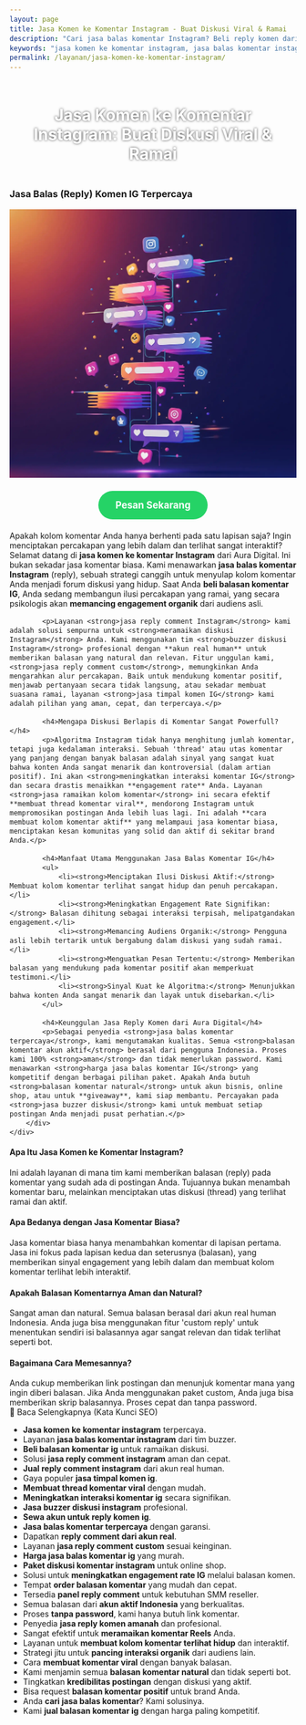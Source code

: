 ```yaml
---
layout: page
title: Jasa Komen ke Komentar Instagram - Buat Diskusi Viral & Ramai
description: "Cari jasa balas komentar Instagram? Beli reply komen dari akun real untuk ramaikan diskusi & pancing interaksi. Layanan buzzer komentar terpercaya untuk buat thread viral."
keywords: "jasa komen ke komentar instagram, jasa balas komentar instagram, jasa reply comment instagram, beli balasan komentar ig, jual reply comment instagram, jasa timpal komen ig, jasa ramaikan diskusi instagram, membuat thread komentar viral, meningkatkan interaksi komentar ig, memancing engagement organik, cara membuat kolom komentar aktif, jasa buzzer diskusi instagram, tim buzzer untuk balas komen, sewa akun untuk reply komen ig, jasa panel reply comment, jasa balas komentar terpercaya, reply comment dari akun real, balasan komentar akun aktif, jasa reply ig aman, jasa reply comment custom"
permalink: /layanan/jasa-komen-ke-komentar-instagram/
---
```


<script type="application/ld+json">
{
  "@context": "https://schema.org",
  "@graph": [
    {
      "@type": "WebSite",
      "@id": "https://auradigital.id/#website",
      "url": "https://auradigital.id/",
      "name": "auradigital.id"
    },
    {
      "@type": "WebPage",
      "@id": "https://auradigital.id/layanan/jasa-komen-ke-komentar-instagram/#webpage",
      "url": "https://auradigital.id/layanan/jasa-komen-ke-komentar-instagram/",
      "name": "Jasa Balas Komentar Instagram | Buat Diskusi Terlihat Ramai",
      "isPartOf": {
        "@id": "https://auradigital.id/#website"
      },
      "breadcrumb": {
        "@id": "https://auradigital.id/layanan/jasa-komen-ke-komentar-instagram/#breadcrumb"
      },
      "description": "Butuh jasa balas komentar (reply) di Instagram? Kami adalah solusi untuk membuat diskusi di kolom komentar Anda terlihat ramai dan aktif. Layanan buzzer terpercaya untuk memancing interaksi dan membuat thread komen viral."
    },
    {
      "@type": "Service",
      "name": "Jasa Komen ke Komentar (Reply) Instagram",
      "serviceType": "Social Media Engagement",
      "provider": {
        "@type": "WebSite",
        "name": "auradigital.id",
        "url": "https://auradigital.id/"
      },
      "areaServed": {
        "@type": "Country",
        "name": "Indonesia"
      },
      "description": "Jasa balas komentar (reply) Instagram dari akun real human untuk membuat diskusi di kolom komentar Anda menjadi viral. Layanan terpercaya untuk memancing interaksi dan meningkatkan engagement rate."
    },
    {
      "@type": "Product",
      "name": "Paket Balasan Komentar Instagram",
      "image": "https://raw.githubusercontent.com/AzkaAtta/azkaatta.github.io/main/image/jasa-komen-ke-komentar-instagram.webp",
      "description": "Beli paket balasan (reply) untuk komentar di Instagram. Dikerjakan oleh tim buzzer profesional untuk membuat thread diskusi terlihat ramai, aktif, dan memancing interaksi organik. Solusi aman dan cepat.",
      "brand": {
        "@type": "Brand",
        "name": "auradigital.id"
      },
      "offers": {
        "@type": "Offer",
        "priceCurrency": "IDR",
        "price": "3000",
        "availability": "https://schema.org/InStock",
        "url": "https://auradigital.id/layanan/jasa-komen-ke-komentar-instagram/"
      }
    },
    {
      "@type": "BreadcrumbList",
      "@id": "https://auradigital.id/layanan/jasa-komen-ke-komentar-instagram/#breadcrumb",
      "itemListElement": [
        {
          "@type": "ListItem",
          "position": 1,
          "name": "Home",
          "item": "https://auradigital.id/"
        },
        {
          "@type": "ListItem",
          "position": 2,
          "name": "Layanan",
          "item": "https://auradigital.id/layanan/"
        },
        {
          "@type": "ListItem",
          "position": 3,
          "name": "Jasa Komen ke Komentar Instagram",
          "item": "https://auradigital.id/layanan/jasa-komen-ke-komentar-instagram/"
        }
      ]
    },
    {
      "@type": "FAQPage",
      "mainEntity": [
        {
          "@type": "Question",
          "name": "Apa itu Jasa Komen ke Komentar Instagram?",
          "acceptedAnswer": {
            "@type": "Answer",
            "text": "Ini adalah layanan di mana tim kami memberikan balasan (reply) pada komentar yang sudah ada di postingan Instagram Anda untuk menciptakan ilusi diskusi yang ramai dan aktif, seolah-olah terjadi percakapan mendalam."
          }
        },
        {
          "@type": "Question",
          "name": "Apa manfaat utama dari layanan ini?",
          "acceptedAnswer": {
            "@type": "Answer",
            "text": "Manfaat utamanya adalah meningkatkan engagement rate secara signifikan dan membuat kolom komentar Anda terlihat sangat hidup. Ini akan memancing pengguna organik untuk ikut berdiskusi dan memberi sinyal kuat pada algoritma."
          }
        },
        {
          "@type": "Question",
          "name": "Apakah balasan komentarnya aman dan natural?",
          "acceptedAnswer": {
            "@type": "Answer",
            "text": "Sangat aman dan natural. Semua balasan berasal dari akun real human Indonesia. Anda juga bisa menggunakan fitur 'custom reply' untuk menentukan sendiri isi balasannya agar sangat relevan."
          }
        }
      ]
    }
  ]
}
</script>

<h1 style="text-align: center; color: #fff; text-shadow: 0 0 4px rgba(0,0,0,0.7); padding: 20px 15px;">
    Jasa Komen ke Komentar Instagram: Buat Diskusi Viral & Ramai
</h1>

<div class="jasa-top-komen-tiktok-container">
    <div class="service-card" id="jasa-komen-ke-komentar-instagram-card" onclick="toggleService(this)">
        <h3>Jasa Balas (Reply) Komen IG Terpercaya</h3>
        <img src="https://raw.githubusercontent.com/AzkaAtta/azkaatta.github.io/main/image/jasa-komen-ke-komentar-instagram.webp" alt="Jasa Balas Komentar Instagram untuk Diskusi Viral" style="max-width:100%; height:auto;" loading="lazy">
        <a href="https://wa.me/62895402343693?text=Halo,%20saya%20tertarik%20dengan%20Jasa%20Komen%20ke%20Komentar%20Instagram.%20Bisa%20info%20lebih%20lanjut?" target="_blank" class="whatsapp-button" style="display: block; width: fit-content; margin: 20px auto; padding: 15px 30px; background-color: #25D366; color: white; text-align: center; text-decoration: none; border-radius: 50px; font-size: 1.2em; font-weight: bold; transition: background-color 0.3s ease;">
            Pesan Sekarang
        </a>
        <div class="service-description">
            <p>Apakah kolom komentar Anda hanya berhenti pada satu lapisan saja? Ingin menciptakan percakapan yang lebih dalam dan terlihat sangat interaktif? Selamat datang di <strong>jasa komen ke komentar Instagram</strong> dari Aura Digital. Ini bukan sekadar jasa komentar biasa. Kami menawarkan <strong>jasa balas komentar Instagram</strong> (reply), sebuah strategi canggih untuk menyulap kolom komentar Anda menjadi forum diskusi yang hidup. Saat Anda <strong>beli balasan komentar IG</strong>, Anda sedang membangun ilusi percakapan yang ramai, yang secara psikologis akan <strong>memancing engagement organik</strong> dari audiens asli.</p>

            <p>Layanan <strong>jasa reply comment Instagram</strong> kami adalah solusi sempurna untuk <strong>meramaikan diskusi Instagram</strong> Anda. Kami menggunakan tim <strong>buzzer diskusi Instagram</strong> profesional dengan **akun real human** untuk memberikan balasan yang natural dan relevan. Fitur unggulan kami, <strong>jasa reply comment custom</strong>, memungkinkan Anda mengarahkan alur percakapan. Baik untuk mendukung komentar positif, menjawab pertanyaan secara tidak langsung, atau sekadar membuat suasana ramai, layanan <strong>jasa timpal komen IG</strong> kami adalah pilihan yang aman, cepat, dan terpercaya.</p>

            <h4>Mengapa Diskusi Berlapis di Komentar Sangat Powerfull?</h4>
            <p>Algoritma Instagram tidak hanya menghitung jumlah komentar, tetapi juga kedalaman interaksi. Sebuah 'thread' atau utas komentar yang panjang dengan banyak balasan adalah sinyal yang sangat kuat bahwa konten Anda sangat menarik dan kontroversial (dalam artian positif). Ini akan <strong>meningkatkan interaksi komentar IG</strong> dan secara drastis menaikkan **engagement rate** Anda. Layanan <strong>jasa ramaikan kolom komentar</strong> ini secara efektif **membuat thread komentar viral**, mendorong Instagram untuk mempromosikan postingan Anda lebih luas lagi. Ini adalah **cara membuat kolom komentar aktif** yang melampaui jasa komentar biasa, menciptakan kesan komunitas yang solid dan aktif di sekitar brand Anda.</p>

            <h4>Manfaat Utama Menggunakan Jasa Balas Komentar IG</h4>
            <ul>
                <li><strong>Menciptakan Ilusi Diskusi Aktif:</strong> Membuat kolom komentar terlihat sangat hidup dan penuh percakapan.</li>
                <li><strong>Meningkatkan Engagement Rate Signifikan:</strong> Balasan dihitung sebagai interaksi terpisah, melipatgandakan engagement.</li>
                <li><strong>Memancing Audiens Organik:</strong> Pengguna asli lebih tertarik untuk bergabung dalam diskusi yang sudah ramai.</li>
                <li><strong>Menguatkan Pesan Tertentu:</strong> Memberikan balasan yang mendukung pada komentar positif akan memperkuat testimoni.</li>
                <li><strong>Sinyal Kuat ke Algoritma:</strong> Menunjukkan bahwa konten Anda sangat menarik dan layak untuk disebarkan.</li>
            </ul>

            <h4>Keunggulan Jasa Reply Komen dari Aura Digital</h4>
            <p>Sebagai penyedia <strong>jasa balas komentar terpercaya</strong>, kami mengutamakan kualitas. Semua <strong>balasan komentar akun aktif</strong> berasal dari pengguna Indonesia. Proses kami 100% <strong>aman</strong> dan tidak memerlukan password. Kami menawarkan <strong>harga jasa balas komentar IG</strong> yang kompetitif dengan berbagai pilihan paket. Apakah Anda butuh <strong>balasan komentar natural</strong> untuk akun bisnis, online shop, atau untuk **giveaway**, kami siap membantu. Percayakan pada <strong>jasa buzzer diskusi</strong> kami untuk membuat setiap postingan Anda menjadi pusat perhatian.</p>
        </div>
    </div>
</div>

<style>
  /* Struktur CSS Anda tidak diubah */
</style>

<div class="accordion">
  <div class="accordion-item">
    <div class="accordion-title"><h4>Apa Itu Jasa Komen ke Komentar Instagram?</h4></div>
    <div class="accordion-content">
      Ini adalah layanan di mana tim kami memberikan balasan (reply) pada komentar yang sudah ada di postingan Anda. Tujuannya bukan menambah komentar baru, melainkan menciptakan utas diskusi (thread) yang terlihat ramai dan aktif.
    </div>
  </div>

  <div class="accordion-item">
    <div class="accordion-title"><h4>Apa Bedanya dengan Jasa Komentar Biasa?</h4></div>
    <div class="accordion-content">
      Jasa komentar biasa hanya menambahkan komentar di lapisan pertama. Jasa ini fokus pada lapisan kedua dan seterusnya (balasan), yang memberikan sinyal engagement yang lebih dalam dan membuat kolom komentar terlihat lebih interaktif.
    </div>
  </div>

  <div class="accordion-item">
    <div class="accordion-title"><h4>Apakah Balasan Komentarnya Aman dan Natural?</h4></div>
    <div class="accordion-content">
      Sangat aman dan natural. Semua balasan berasal dari akun real human Indonesia. Anda juga bisa menggunakan fitur 'custom reply' untuk menentukan sendiri isi balasannya agar sangat relevan dan tidak terlihat seperti bot.
    </div>
  </div>
  
  <div class="accordion-item">
    <div class="accordion-title"><h4>Bagaimana Cara Memesannya?</h4></div>
    <div class="accordion-content">
      Anda cukup memberikan link postingan dan menunjuk komentar mana yang ingin diberi balasan. Jika Anda menggunakan paket custom, Anda juga bisa memberikan skrip balasannya. Proses cepat dan tanpa password.
    </div>
  </div>
</div>

<script>
  // Struktur JS Anda tidak diubah
</script>


<style>
  /* Struktur CSS Anda tidak diubah */
</style>

<div class="toggle-container">
    <div class="toggle-btn" onclick="toggleSeoContent()">📌 Baca Selengkapnya (Kata Kunci SEO)</div>
    <div id="hiddenSeoContent" class="hidden-content">
        <ul>
    <li><strong>Jasa komen ke komentar instagram</strong> terpercaya.</li>
    <li>Layanan <strong>jasa balas komentar instagram</strong> dari tim buzzer.</li>
    <li><strong>Beli balasan komentar ig</strong> untuk ramaikan diskusi.</li>
    <li>Solusi <strong>jasa reply comment instagram</strong> aman dan cepat.</li>
    <li><strong>Jual reply comment instagram</strong> dari akun real human.</li>
    <li>Gaya populer <strong>jasa timpal komen ig</strong>.</li>
    <li><strong>Membuat thread komentar viral</strong> dengan mudah.</li>
    <li><strong>Meningkatkan interaksi komentar ig</strong> secara signifikan.</li>
    <li><strong>Jasa buzzer diskusi instagram</strong> profesional.</li>
    <li><strong>Sewa akun untuk reply komen ig</strong>.</li>
    <li><strong>Jasa balas komentar terpercaya</strong> dengan garansi.</li>
    <li>Dapatkan <strong>reply comment dari akun real</strong>.</li>
    <li>Layanan <strong>jasa reply comment custom</strong> sesuai keinginan.</li>
    <li><strong>Harga jasa balas komentar ig</strong> yang murah.</li>
    <li><strong>Paket diskusi komentar instagram</strong> untuk online shop.</li>
    <li>Solusi untuk <strong>meningkatkan engagement rate IG</strong> melalui balasan komen.</li>
    <li>Tempat <strong>order balasan komentar</strong> yang mudah dan cepat.</li>
    <li>Tersedia <strong>panel reply comment</strong> untuk kebutuhan SMM reseller.</li>
    <li>Semua balasan dari <strong>akun aktif Indonesia</strong> yang berkualitas.</li>
    <li>Proses <strong>tanpa password</strong>, kami hanya butuh link komentar.</li>
    <li>Penyedia <strong>jasa reply komen amanah</strong> dan profesional.</li>
    <li>Sangat efektif untuk <strong>meramaikan komentar Reels</strong> Anda.</li>
    <li>Layanan untuk <strong>membuat kolom komentar terlihat hidup</strong> dan interaktif.</li>
    <li>Strategi jitu untuk <strong>pancing interaksi organik</strong> dari audiens lain.</li>
    <li>Cara <strong>membuat komentar viral</strong> dengan banyak balasan.</li>
    <li>Kami menjamin semua <strong>balasan komentar natural</strong> dan tidak seperti bot.</li>
    <li>Tingkatkan <strong>kredibilitas postingan</strong> dengan diskusi yang aktif.</li>
    <li>Bisa request <strong>balasan komentar positif</strong> untuk brand Anda.</li>
    <li>Anda <strong>cari jasa balas komentar</strong>? Kami solusinya.</li>
    <li>Kami <strong>jual balasan komentar ig</strong> dengan harga paling kompetitif.</li>
</ul>
    </div>
</div>

<style>
    /* Struktur CSS Anda tidak diubah */
</style>

<script>
    // Struktur JS Anda tidak diubah
</script>
